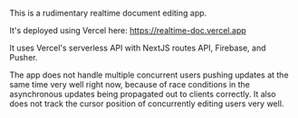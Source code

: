 This is a rudimentary realtime document editing app.

It's deployed using Vercel here: https://realtime-doc.vercel.app

It uses Vercel's serverless API with NextJS routes API, Firebase, and Pusher.

The app does not handle multiple concurrent users pushing updates at the same time very well right now, because of race conditions in the asynchronous updates being propagated out to clients correctly. It also does not track the cursor position of concurrently editing users very well.